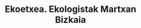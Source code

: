---
title: "Ekoetxea. Ekologistak Martxan Bizkaia"
url: /bilbo/ekoetxea-ekologistak-martxan-bizkaia/
shop: Bücher
---